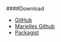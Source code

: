 ####Download

* [GitHub](https://github.com/canax/anax-flat)
* [Marielles Github](https://github.com/MarielleML/anax-flat)
* [Packagist](https://packagist.org/packages/mos/anax-flat)
